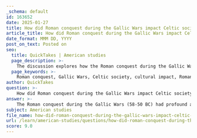 ```yaml
---
_schema: default
id: 163652
date: 2025-01-27
title: How did Roman conquest during the Gallic Wars impact Celtic society and culture?
article_title: How did Roman conquest during the Gallic Wars impact Celtic society and culture?
date_format: MMM DD, YYYY
post_on_text: Posted on
seo:
  title: QuickTakes | American studies
  page_description: >-
    The discussion explores how the Roman conquest during the Gallic Wars transformed Celtic society and culture, focusing on military, political, economic, and religious impacts, as well as the process of Romanization and social changes.
  page_keywords: >-
    Roman conquest, Gallic Wars, Celtic society, cultural impact, Romanization, military changes, political changes, economic impact, religious changes, social stratification, ethnographic perspectives, Julius Caesar, Gaul, tribal structures, Roman infrastructure, Druidic practices
author: QuickTakes
question: >-
    How did Roman conquest during the Gallic Wars impact Celtic society and culture?
answer: >-
    The Roman conquest during the Gallic Wars (58-50 BC) had profound and lasting impacts on Celtic society and culture. Julius Caesar's military campaigns against various Gallic tribes not only resulted in the expansion of Roman territory but also initiated significant changes in the social, political, and cultural landscape of the region.\n\n1. **Military and Political Changes**: The Gallic Wars led to the defeat of several prominent tribes, such as the Helvetii, Arverni, and Belgae. This military conquest dismantled existing tribal structures and alliances, leading to the imposition of Roman governance. The Romans established administrative systems that replaced traditional Celtic leadership, which often resulted in the loss of autonomy for the tribes. Caesar's accounts highlight the bravery and resistance of the Gauls, but ultimately, the military superiority of the Romans led to their subjugation.\n\n2. **Cultural Assimilation and Romanization**: The conquest facilitated the process of Romanization, where Roman culture, language, and customs began to permeate Celtic society. This included the introduction of Roman law, architecture, and urban planning. The establishment of Roman towns and infrastructure, such as roads and aqueducts, transformed the landscape and integrated the region into the broader Roman Empire. Over time, many Celts adopted Roman customs, leading to a blending of cultures.\n\n3. **Economic Impact**: The Roman conquest altered trade routes and economic practices in Gaul. The Romans sought to control trade and resources, which disrupted traditional Celtic economic systems. The integration into the Roman economy often favored Roman merchants and practices, leading to changes in local economies and the introduction of new goods and agricultural practices.\n\n4. **Religious Changes**: The Romans brought their own deities and religious practices, which began to influence Celtic spirituality. The concept of Interpretatio Romana, where Roman gods were equated with local deities, facilitated the blending of religious practices. However, this also led to the decline of traditional Druidic practices, as the Romans viewed them with suspicion and often suppressed them.\n\n5. **Social Stratification**: The conquest intensified social stratification within Celtic society. The elite classes that collaborated with the Romans often gained power and wealth, while traditional leaders and warriors lost their status. This shift contributed to the emergence of a new social hierarchy that aligned more closely with Roman models.\n\n6. **Ethnographic Perspectives**: Caesar's writings provide valuable ethnographic insights into Celtic society, detailing their customs, social structures, and resistance to Roman rule. However, it is essential to approach these accounts critically, as they are influenced by Caesar's political motivations and serve as propaganda to justify his military actions.\n\nIn summary, the Roman conquest during the Gallic Wars significantly impacted Celtic society and culture by dismantling traditional structures, promoting Romanization, altering economic practices, and changing religious beliefs. The legacy of these changes can be seen in the subsequent history of the region, as Gaul transitioned from a collection of tribal societies to a Roman province, ultimately shaping the cultural and historical trajectory of what is now modern France.
subject: American studies
file_name: how-did-roman-conquest-during-the-gallic-wars-impact-celtic-society-and-culture.md
url: /learn/american-studies/questions/how-did-roman-conquest-during-the-gallic-wars-impact-celtic-society-and-culture
score: 9.0
---
```


&nbsp;